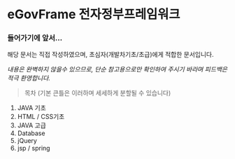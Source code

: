 # eGovFrame 전자정부프레임워크

### 들어가기에 앞서...

해당 문서는 직접 작성하였으며, 초심자(개발차기초/초급)에게 적합한 문서입니다.

_내용은 완벽하지 않을수 있으므로, 단순 참고용으로만 확인하여 주시기 바라며 피드백은 적극 환영합니다._


> 목차 (기본 큰틀은 이러하며 세세하게 분할될 수 있습니다)
1. JAVA 기초
2. HTML / CSS기초
3. JAVA 고급
4. Database
5. jQuery
6. jsp / spring


>> 
